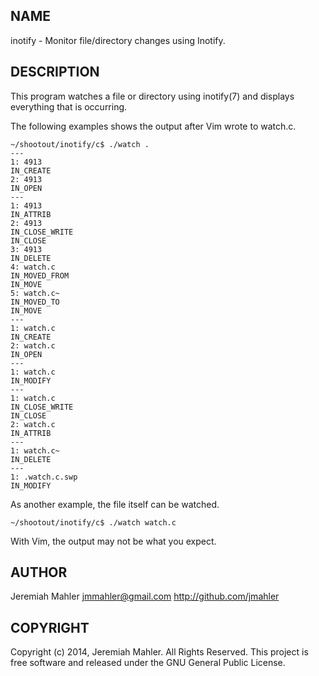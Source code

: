 
NAME
----

inotify - Monitor file/directory changes using Inotify.

DESCRIPTION
-----------

This program watches a file or directory using inotify(7)
and displays everything that is occurring.

The following examples shows the output after Vim wrote
to watch.c.

    ~/shootout/inotify/c$ ./watch .
    ---
    1: 4913
    IN_CREATE
    2: 4913
    IN_OPEN
    ---
    1: 4913
    IN_ATTRIB
    2: 4913
    IN_CLOSE_WRITE
    IN_CLOSE
    3: 4913
    IN_DELETE
    4: watch.c
    IN_MOVED_FROM
    IN_MOVE
    5: watch.c~
    IN_MOVED_TO
    IN_MOVE
    ---
    1: watch.c
    IN_CREATE
    2: watch.c
    IN_OPEN
    ---
    1: watch.c
    IN_MODIFY
    ---
    1: watch.c
    IN_CLOSE_WRITE
    IN_CLOSE
    2: watch.c
    IN_ATTRIB
    ---
    1: watch.c~
    IN_DELETE
    ---
    1: .watch.c.swp
    IN_MODIFY

As another example, the file itself can be watched.

    ~/shootout/inotify/c$ ./watch watch.c

With Vim, the output may not be what you expect.

AUTHOR
------

Jeremiah Mahler <jmmahler@gmail.com>
http://github.com/jmahler

COPYRIGHT
--------

Copyright (c) 2014, Jeremiah Mahler. All Rights Reserved.
This project is free software and released under the
GNU General Public License.

